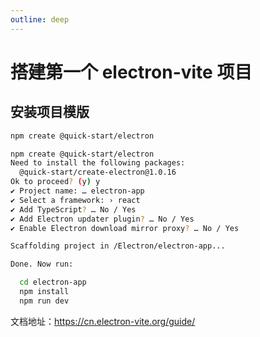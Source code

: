 ```yaml
---
outline: deep
---
```


# 搭建第一个 electron-vite 项目
## 安装项目模版
```bash
npm create @quick-start/electron
```
```bash
npm create @quick-start/electron
Need to install the following packages:
  @quick-start/create-electron@1.0.16
Ok to proceed? (y) y
✔ Project name: … electron-app
✔ Select a framework: › react
✔ Add TypeScript? … No / Yes
✔ Add Electron updater plugin? … No / Yes
✔ Enable Electron download mirror proxy? … No / Yes

Scaffolding project in /Electron/electron-app...

Done. Now run:

  cd electron-app
  npm install
  npm run dev
```


文档地址：https://cn.electron-vite.org/guide/